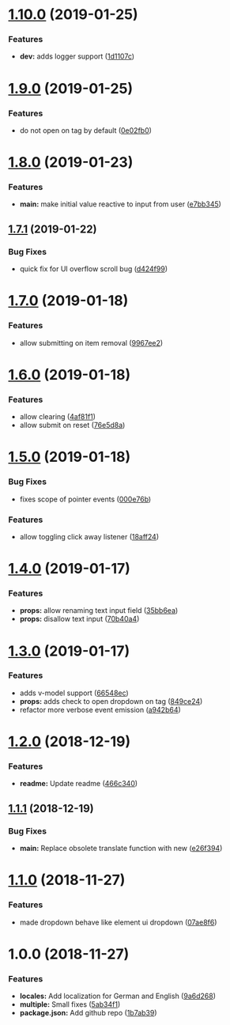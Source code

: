 # [1.10.0](https://github.com/tillhub/vue-search-filter/compare/v1.9.0...v1.10.0) (2019-01-25)


### Features

* **dev:** adds logger support ([1d1107c](https://github.com/tillhub/vue-search-filter/commit/1d1107c))

# [1.9.0](https://github.com/tillhub/vue-search-filter/compare/v1.8.0...v1.9.0) (2019-01-25)


### Features

* do not open on tag by default ([0e02fb0](https://github.com/tillhub/vue-search-filter/commit/0e02fb0))

# [1.8.0](https://github.com/tillhub/vue-search-filter/compare/v1.7.1...v1.8.0) (2019-01-23)


### Features

* **main:** make initial value reactive to input from user ([e7bb345](https://github.com/tillhub/vue-search-filter/commit/e7bb345))

## [1.7.1](https://github.com/tillhub/vue-search-filter/compare/v1.7.0...v1.7.1) (2019-01-22)


### Bug Fixes

* quick fix for UI overflow scroll bug ([d424f99](https://github.com/tillhub/vue-search-filter/commit/d424f99))

# [1.7.0](https://github.com/tillhub/vue-search-filter/compare/v1.6.0...v1.7.0) (2019-01-18)


### Features

* allow submitting on item removal ([9967ee2](https://github.com/tillhub/vue-search-filter/commit/9967ee2))

# [1.6.0](https://github.com/tillhub/vue-search-filter/compare/v1.5.0...v1.6.0) (2019-01-18)


### Features

* allow clearing ([4af81f1](https://github.com/tillhub/vue-search-filter/commit/4af81f1))
* allow submit on reset ([76e5d8a](https://github.com/tillhub/vue-search-filter/commit/76e5d8a))

# [1.5.0](https://github.com/tillhub/vue-search-filter/compare/v1.4.0...v1.5.0) (2019-01-18)


### Bug Fixes

* fixes scope of pointer events ([000e76b](https://github.com/tillhub/vue-search-filter/commit/000e76b))


### Features

* allow toggling click away listener ([18aff24](https://github.com/tillhub/vue-search-filter/commit/18aff24))

# [1.4.0](https://github.com/tillhub/vue-search-filter/compare/v1.3.0...v1.4.0) (2019-01-17)


### Features

* **props:** allow renaming text input field ([35bb6ea](https://github.com/tillhub/vue-search-filter/commit/35bb6ea))
* **props:** disallow text input ([70b40a4](https://github.com/tillhub/vue-search-filter/commit/70b40a4))

# [1.3.0](https://github.com/tillhub/vue-search-filter/compare/v1.2.0...v1.3.0) (2019-01-17)


### Features

* adds v-model support ([66548ec](https://github.com/tillhub/vue-search-filter/commit/66548ec))
* **props:** adds check to open dropdown on tag ([849ce24](https://github.com/tillhub/vue-search-filter/commit/849ce24))
* refactor more verbose event emission ([a942b64](https://github.com/tillhub/vue-search-filter/commit/a942b64))

# [1.2.0](https://github.com/tillhub/vue-search-filter/compare/v1.1.1...v1.2.0) (2018-12-19)


### Features

* **readme:** Update readme ([466c340](https://github.com/tillhub/vue-search-filter/commit/466c340))

## [1.1.1](https://github.com/tillhub/vue-search-filter/compare/v1.1.0...v1.1.1) (2018-12-19)


### Bug Fixes

* **main:** Replace obsolete translate function with new ([e26f394](https://github.com/tillhub/vue-search-filter/commit/e26f394))

# [1.1.0](https://github.com/tillhub/vue-search-filter/compare/v1.0.0...v1.1.0) (2018-11-27)


### Features

* made dropdown behave like element ui dropdown ([07ae8f6](https://github.com/tillhub/vue-search-filter/commit/07ae8f6))

# 1.0.0 (2018-11-27)


### Features

* **locales:** Add localization for German and English ([9a6d268](https://github.com/tillhub/vue-search-filter/commit/9a6d268))
* **multiple:** Small fixes ([5ab34f1](https://github.com/tillhub/vue-search-filter/commit/5ab34f1))
* **package.json:** Add github repo ([1b7ab39](https://github.com/tillhub/vue-search-filter/commit/1b7ab39))
